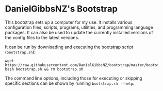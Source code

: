 DanielGibbsNZ's Bootstrap
=========================

This bootstrap sets up a computer for my use. It installs various configuration files, scripts, programs, utilities, and programming language packages. It can also be used to update the currently installed versions of the config files to the latest versions.

It can be run by downloading and executing the bootstrap script (`bootstrap.sh`):

	wget https://raw.githubusercontent.com/DanielGibbsNZ/bootstrap/master/bootstrap.sh
	bash bootstrap.sh && rm bootstrap.sh

The command line options, including those for executing or skipping specific sections can be shown by running `bootstrap.sh --help`.
